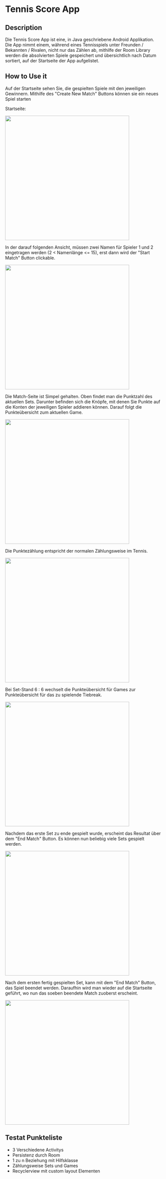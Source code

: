 # Tennis Score App

## Description
Die Tennis Score App ist eine, in Java geschriebene Android Applikation.
Die App nimmt einem, während eines Tennisspiels unter Freunden / Bekannten / Rivalen, nicht
nur das Zählen ab, mithilfe der Room Library werden die absolvierten Spiele gespeichert und
übersichtlich nach Datum sortiert, auf der Startseite der App aufgelistet.

## How to Use it
Auf der Startseite sehen Sie, die gespielten Spiele mit den jeweiligen Gewinnern.
Mithilfe des "Create New Match" Buttons können sie ein neues Spiel starten


Startseite:


<img src="https://github.com/Caprisonne5/MGETestat/blob/main/1.png" width="400">


In der darauf folgenden Ansicht, müssen zwei Namen für Spieler 1 und 2 eingetragen werden (2 < Namenlänge <= 15),
erst dann wird der "Start Match" Button clickable.


<img src="https://github.com/Caprisonne5/MGETestat/blob/main/2.png" width="400">


Die Match-Seite ist Simpel gehalten. Oben findet man die Punktzahl des aktuellen Sets. Darunter befinden sich
die Knöpfe, mit denen Sie Punkte auf die Konten der jeweiligen Spieler addieren können. Darauf folgt die
Punkteübersicht zum aktuellen Game.

<img src="https://github.com/Caprisonne5/MGETestat/blob/main/3.png" width="400">


Die Punktezählung entspricht der normalen Zählungsweise im Tennis.


<img src="https://github.com/Caprisonne5/MGETestat/blob/main/4.png" width="400">


Bei Set-Stand 6 : 6 wechselt die Punkteübersicht für Games zur Punkteübersicht für das zu spielende Tiebreak.


<img src="https://github.com/Caprisonne5/MGETestat/blob/main/5.png" width="400">


Nachdem das erste Set zu ende gespielt wurde, erscheint das Resultat über dem "End Match" Button.
Es können nun beliebig viele Sets gespielt werden.


<img src="https://github.com/Caprisonne5/MGETestat/blob/main/6.png" width="400">


Nach dem ersten fertig gespielten Set, kann mit dem "End Match" Button, das Spiel beendet werden.
Daraufhin wird man wieder auf die Startseite geführt, wo nun das soeben beendete Match zuoberst 
erscheint.



<img src="https://github.com/Caprisonne5/MGETestat/blob/main/7.png" width="400">



## Testat Punkteliste
- 3 Verschiedene Activitys
- Persistenz durch Room
- 1 zu n Beziehung mit Hilfsklasse
- Zählungsweise Sets und Games
- Recyclerview mit custom layout Elementen
